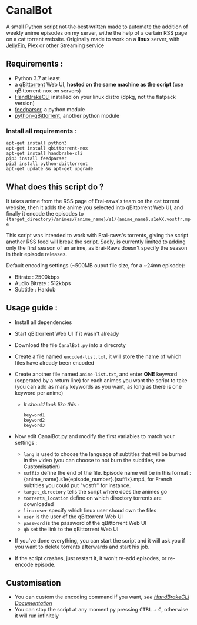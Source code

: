# CanalBot
A small Python script ~~not the best written~~ made to automate the addition of weekly anime episodes on my server, withe the help of a certain RSS page on a cat torrent website.
Originally made to work on a **linux** server, with [JellyFin](https://github.com/jellyfin/jellyfin), Plex or other Streaming service

## Requirements :
- Python 3.7 at least 
- a [qBittorrent](https://github.com/qbittorrent/qBittorrent) Web UI, **hosted on the same machine as the script** (use qBittorrent-nox on servers)
- [HandBrakeCLI](https://github.com/HandBrake/HandBrake) installed on your linux distro (dpkg, not the flatpack version)
- [feedparser](https://github.com/kurtmckee/feedparser), a python module
- [python-qBittorrent](https://github.com/v1k45/python-qBittorrent), another python module
### Install all requirements :
```
apt-get install python3
apt-get install qbittorrent-nox
apt-get install handbrake-cli
pip3 install feedparser
pip3 install python-qbittorrent
apt-get update && apt-get upgrade
```

## What does this script do ?
It takes anime from the RSS page of Erai-raws's team on the cat torrent website, then it adds the anime you selected into qBittorrent Web UI, and finally it encode the episodes to `{target_directory}/animes/{anime_name}/s1/{anime_name}.s1eXX.vostfr.mp4`

This script was intended to work with Erai-raws's torrents, giving the script another RSS feed will break the script. Sadly, is currently limited to adding only the first season of an anime, as Erai-Raws doesn't specify the season in their episode releases.

Default encoding settings (~500MB ouput file size, for a ~24mn episode): 
- Bitrate : 2500kbps
- Audio Bitrate : 512kbps
- Subtitle : Hardub

## Usage guide :
- Install all dependencies
- Start qBitrorrent Web UI if it wasn't already
- Download the file `CanalBot.py` into a direcroty
- Create a file named `encoded-list.txt`, it will store the name of which files have already been encoded
- Create another file named `anime-list.txt`, and enter **ONE** keyword (seperated by a return line) for each animes you want the script to take (you can add as many keywords as you want, as long as there is one keyword per anime)
  * *It should look like this :*
    ```
    keyword1
    keyword2
    keyword3
    ```
- Now edit CanalBot.py and modify the first variables to match your settings :
  * `lang` is used to choose the language of subtitles that will be burned in the video (you can choose to not burn the subtitles, see Customisation)
  * `suffix` define the end of the file. Episode name will be in this format : {anime_name}.s1e{episode_number}.{suffix}.mp4, for French subtitles you could put "vostfr" for instance.
  * `target_directory` tells the script where does the animes go
  * `torrents_location` define on which directory torrents are downloaded
  * `linuxuser` specify which linux user shoud own the files
  * `user` is the user of the qBittorrent Web UI
  * `password` is the password of the qBittorrent Web UI
  * `qb` set the link to the qBittorrent Web UI

- If you've done everything, you can start the script and it will ask you if you want to delete torrents afterwards and start his job.
- If the script crashes, just restart it, it won't re-add episodes, or re-encode episode.

## Customisation
- You can custom the encoding command if you want, *see [HandBrakeCLI Documentation](https://handbrake.fr/docs/en/latest/cli/cli-options.html)*
- You can stop the script at any moment py pressing <kbd>CTRL</kbd> + <kbd>C</kbd>, otherwise it will run infinitely
